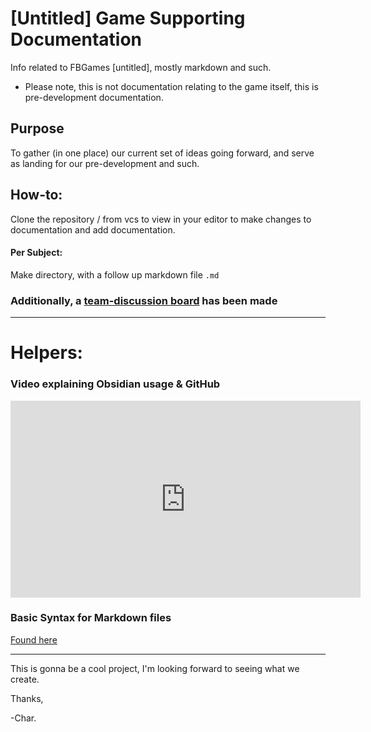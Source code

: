# [Untitled] Game Supporting Documentation
Info related to FBGames [untitled], mostly markdown and such.
* Please note, this is not documentation relating to the game itself, this is pre-development
documentation.


## Purpose

To gather (in one place) our current set of ideas going forward, and serve as landing
for our pre-development and such.

## How-to:
Clone the repository / from vcs to view in your editor to make changes to documentation and add
documentation.

#### Per Subject:
Make directory, with a follow up markdown file `.md`


### Additionally, a <a href="https://github.com/orgs/Fragmented-Breakfast-Games/discussions">team-discussion board</a> has been made


<hr>

# Helpers:

### Video explaining Obsidian usage & GitHub
<iframe width="560" height="315" src="https://www.youtube.com/embed/5AzfsOl2R6k" title="YouTube video player" frameborder="0" allow="accelerometer; autoplay; clipboard-write; encrypted-media; gyroscope; picture-in-picture" allowfullscreen></iframe>

### Basic Syntax for Markdown files
<a href="https://www.markdownguide.org/basic-syntax/">Found here</a>


<hr>

This is gonna be a cool project, I'm looking forward to seeing what we create.

Thanks,

-Char.



